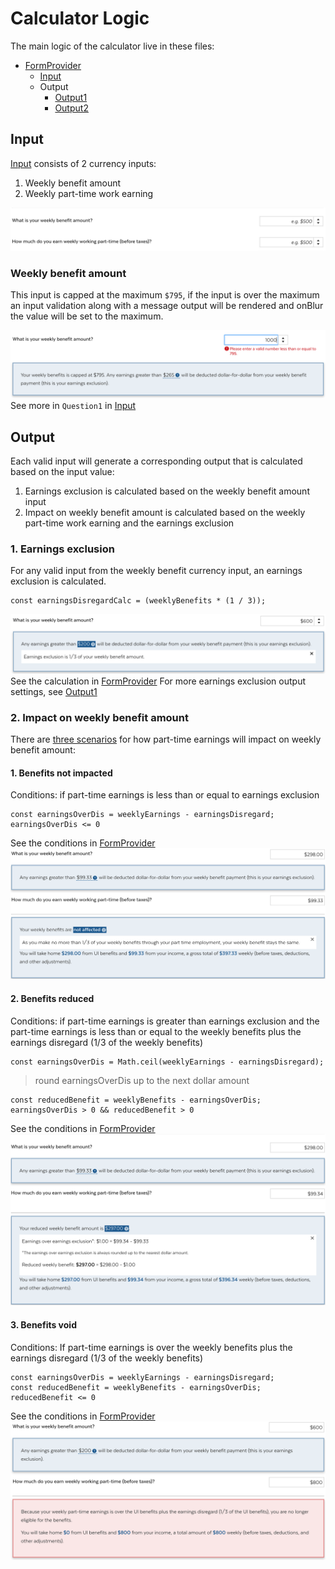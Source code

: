 # Calculator Logic
The main logic of the calculator live in these files:
- [FormProvider](../src/components/Calculator/index.js)
  - [Input](../src/components/Calculator/inputs.js)
  - Output
    - [Output1](../src/components/Calculator/output1.js)
    - [Output2](../src/components/Calculator/output2.js)

## Input

[Input](../src/components/Calculator/inputs.js) consists of 2 currency inputs:
1. Weekly benefit amount
2. Weekly part-time work earning

![input screenshot](./media/input.png)

### Weekly benefit amount

This input is capped at the maximum `$795`, if the input is over the maximum an input validation along with a message output will be rendered and onBlur the value will be set to the maximum.

![sample input 1 exceeds maximum screenshot](./media/input1-validation.png)
See more in `Question1` in [Input](../src/components/Calculator/inputs.js)


## Output

Each valid input will generate a corresponding output that is calculated based on the input value:
1. Earnings exclusion is calculated based on the weekly benefit amount input
2. Impact on weekly benefit amount is calculated based on the weekly part-time work earning and the earnings exclusion

### 1. Earnings exclusion
For any valid input from the weekly benefit currency input, an earnings exclusion is calculated.
```
const earningsDisregardCalc = (weeklyBenefits * (1 / 3));
```
![sample output 2 screenshot](./media/output1.png)
See the calculation in [FormProvider](../src/components/Calculator/index.js)
For more earnings exclusion output settings, see [Output1](../src/components/Calculator/output1.js)

### 2. Impact on weekly benefit amount
There are [three scenarios](../src/components/Calculator/output2.js) for how part-time earnings will impact on weekly benefit amount:
#### 1. Benefits not impacted
Conditions: if part-time earnings is less than or equal to earnings exclusion
```
const earningsOverDis = weeklyEarnings - earningsDisregard;
earningsOverDis <= 0
```
See the conditions in [FormProvider](../src/components/Calculator/index.js)
![sample output 2 screenshot](./media/output2-1.png)

#### 2. Benefits reduced
Conditions: if part-time earnings is greater than earnings exclusion and the part-time earnings is less than or equal to the weekly benefits plus the earnings disregard (1/3 of the weekly benefits)
```
const earningsOverDis = Math.ceil(weeklyEarnings - earningsDisregard);
```
> round earningsOverDis up to the next dollar amount

```
const reducedBenefit = weeklyBenefits - earningsOverDis;
earningsOverDis > 0 && reducedBenefit > 0
```
See the conditions in [FormProvider](../src/components/Calculator/index.js)
![sample output 2 screenshot](./media/output2-2.png)

#### 3. Benefits void
Conditions: If part-time earnings is over the weekly benefits plus the earnings disregard (1/3 of the weekly benefits)
```
const earningsOverDis = weeklyEarnings - earningsDisregard;
const reducedBenefit = weeklyBenefits - earningsOverDis;
reducedBenefit <= 0
```
See the conditions in [FormProvider](../src/components/Calculator/index.js)
![sample output 2 screenshot](./media/output2-3.png)
